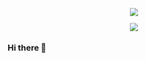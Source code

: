 <p align="center">
  <img src="https://capsule-render.vercel.app/api?type=waving&color=gradient&customColorList=0,2,2,5,30&text=Hello%Guys!&fontAlign=75"/>
</p>

<p align="center">
  <img src="https://capsule-render.vercel.app/api?text=Hello%Guys!&fontAlign=75"/>
</p>

### Hi there 👋
